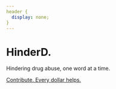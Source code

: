 ```yaml
---
header {
  display: none;
}
---
```




# HinderD.

Hindering drug abuse, one word at a time.

[Contribute. Every dollar helps.](https://gofund.me/2f507f1a)

